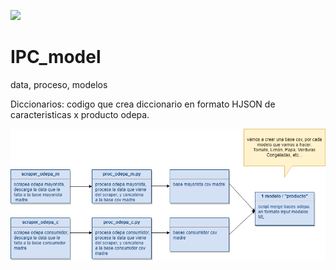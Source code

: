 <img src="https://static.wixstatic.com/media/963559_aa62287269154585a1a8c607ecf64fc4~mv2.gif"
     width="100" 
     style="float: center" />


# IPC_model
data, proceso, modelos


Diccionarios:
  codigo que crea diccionario en formato HJSON de caracteristicas x producto odepa.


<img src="https://github.com/claudio-oj/IPC/blob/master/imagenes/ipc_ml_diagram.png"
     width="1000" 
     style="float: center; margin-right: 10px;" />
